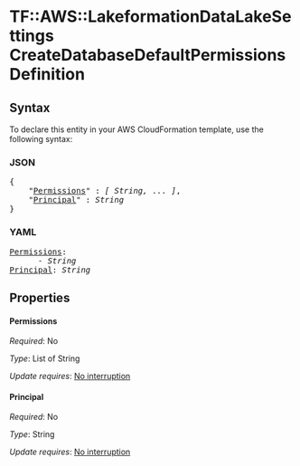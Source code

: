 # TF::AWS::LakeformationDataLakeSettings CreateDatabaseDefaultPermissionsDefinition

## Syntax

To declare this entity in your AWS CloudFormation template, use the following syntax:

### JSON

<pre>
{
    "<a href="#permissions" title="Permissions">Permissions</a>" : <i>[ String, ... ]</i>,
    "<a href="#principal" title="Principal">Principal</a>" : <i>String</i>
}
</pre>

### YAML

<pre>
<a href="#permissions" title="Permissions">Permissions</a>: <i>
      - String</i>
<a href="#principal" title="Principal">Principal</a>: <i>String</i>
</pre>

## Properties

#### Permissions

_Required_: No

_Type_: List of String

_Update requires_: [No interruption](https://docs.aws.amazon.com/AWSCloudFormation/latest/UserGuide/using-cfn-updating-stacks-update-behaviors.html#update-no-interrupt)

#### Principal

_Required_: No

_Type_: String

_Update requires_: [No interruption](https://docs.aws.amazon.com/AWSCloudFormation/latest/UserGuide/using-cfn-updating-stacks-update-behaviors.html#update-no-interrupt)

